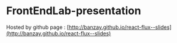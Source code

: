 FrontEndLab-presentation
========================

Hosted by github page : [http://banzay.github.io/react-flux--slides](http://banzay.github.io/react-flux--slides)
